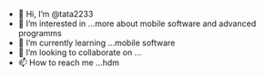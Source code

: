 - 👋 Hi, I’m @tata2233
- 👀 I’m interested in ...more about mobile software and advanced programms
- 🌱 I’m currently learning ...mobile software
- 💞️ I’m looking to collaborate on ...
- 📫 How to reach me ...hdm 

<!---
tata2233/tata2233 is a ✨ special ✨ repository because its `README.md` (this file) appears on your GitHub profile.
You can click the Preview link to take a look at your changes.
--->
